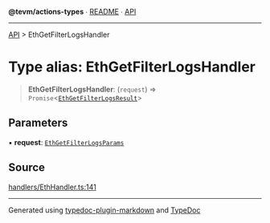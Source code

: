 **@tevm/actions-types** ∙ [README](../README.md) ∙ [API](../API.md)

***

[API](../API.md) > EthGetFilterLogsHandler

# Type alias: EthGetFilterLogsHandler

> **EthGetFilterLogsHandler**: (`request`) => `Promise`\<[`EthGetFilterLogsResult`](EthGetFilterLogsResult.md)\>

## Parameters

▪ **request**: [`EthGetFilterLogsParams`](EthGetFilterLogsParams.md)

## Source

[handlers/EthHandler.ts:141](https://github.com/evmts/tevm-monorepo/blob/main/core/actions-types/src/handlers/EthHandler.ts#L141)

***
Generated using [typedoc-plugin-markdown](https://www.npmjs.com/package/typedoc-plugin-markdown) and [TypeDoc](https://typedoc.org/)
